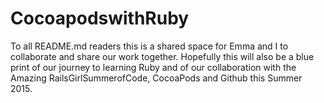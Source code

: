 # CocoapodswithRuby

To all README.md readers this is a shared space for Emma and I to collaborate and share our work together.
Hopefully this will also be a blue print of our journey to learning Ruby and of our collaboration with the Amazing RailsGirlSummerofCode, CocoaPods and Github this Summer 2015.
